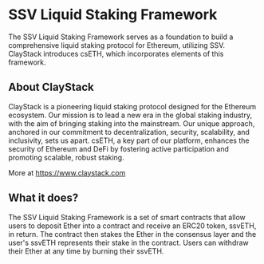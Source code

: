 # SSV Liquid Staking Framework

The SSV Liquid Staking Framework serves as a foundation to build a comprehensive liquid staking protocol for Ethereum, utilizing SSV. ClayStack introduces csETH, which incorporates elements of this framework.

## About ClayStack

ClayStack is a pioneering liquid staking protocol designed for the Ethereum ecosystem. Our mission is to lead a new era in the global staking industry, with the aim of bringing staking into the mainstream. Our unique approach, anchored in our commitment to decentralization, security, scalability, and inclusivity, sets us apart. csETH, a key part of our platform, enhances the security of Ethereum and DeFi by fostering active participation and promoting scalable, robust staking.

More at https://www.claystack.com

## What it does?

The SSV Liquid Staking Framework is a set of smart contracts that allow users to deposit Ether into a contract and receive an ERC20 token, ssvETH, in return. The contract then stakes the Ether in the consensus layer and the user's ssvETH represents their stake in the contract. Users can withdraw their Ether at any time by burning their ssvETH.